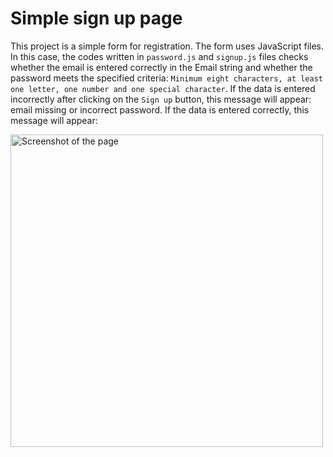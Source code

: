 # Simple sign up page
This project is a simple form for registration. The form uses JavaScript files. In this case, the codes written in `password.js` and `signup.js` files checks whether the email is entered correctly in the Email string and whether the password meets the specified criteria: `Minimum eight characters, at least one letter, one number and one special character`. If the data is entered incorrectly after clicking on the `Sign up` button, this message will appear: email missing or incorrect password. If the data is entered correctly, this message will appear: 

<img width="500" alt="Screenshot of the page" src="https://github.com/Maria-Y01/simple-sign-up-page/assets/136391989/7068010d-93ac-4cb9-85fb-4cfb5f00b859">
